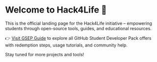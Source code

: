 # Welcome to Hack4Life 🚀

This is the official landing page for the Hack4Life initiative – empowering students through open-source tools, guides, and educational resources.

👉 [Visit GSEP Guide](https://gsep.hack4life.me) to explore all GitHub Student Developer Pack offers with redemption steps, usage tutorials, and community help.

Stay tuned for more projects and tools!

